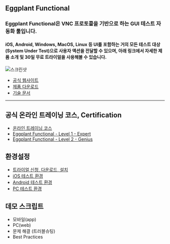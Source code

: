 ## Eggplant Functional
### Eggplant Functional은 VNC 프로토콜을 기반으로 하는 GUI 테스트 자동화 툴입니다.
#### iOS, Android, Windows, MacOS, Linux 등 UI를 포함하는 거의 모든 테스트 대상(System Under Test)으로 사용자 액션을 전달할 수 있으며, 아래 링크에서 자세한 제품 소개 및 30일 무료 트라이얼을 사용해볼 수 있습니다.

![스크린샷](https://user-images.githubusercontent.com/42508143/54476640-02e3c100-4843-11e9-9bc9-049b0edfb730.png)
* [공식 웹사이트](https://eggplant.io/)
* [제품 다운로드](https://eggplant.io/downloads)
* [기술 문서](http://docs.testplant.com/eggplant-documentation-home.htm)
------

## 공식 온라인 트레이닝 코스, Certification
* [온라인 트레이닝 코스](https://eggplant.io/training-and-certifications)
* [Eggplant Functional - Level 1 - Expert](https://eggplant.io/eggplant-functional-level-1)
* [Eggplant Functional - Level 2 - Genius](https://eggplant.io/eggplant-functional-level-2-genius)

## 환경설정
* [트라이얼 신청, 다운로드, 설치](https://github.com/Kimrock/Eggplant-Functional/tree/master/Setup#%ED%8A%B8%EB%9D%BC%EC%9D%B4%EC%96%BC-%EC%8B%A0%EC%B2%AD-%EB%8B%A4%EC%9A%B4%EB%A1%9C%EB%93%9C-%EC%84%A4%EC%B9%98)
* [iOS 테스트 환경](https://github.com/Kimrock/Eggplant-Functional/tree/master/Setup#ios-%ED%85%8C%EC%8A%A4%ED%8A%B8-%ED%99%98%EA%B2%BD)
* [Android 테스트 환경](https://github.com/Kimrock/Eggplant-Functional/tree/master/Setup#android-%ED%85%8C%EC%8A%A4%ED%8A%B8-%ED%99%98%EA%B2%BD)
* [PC 테스트 환경](https://github.com/Kimrock/Eggplant-Functional/tree/master/Setup#pc-%ED%85%8C%EC%8A%A4%ED%8A%B8-%ED%99%98%EA%B2%BD)

## 데모 스크립트
* 모바일(app)
* PC(web)
* 문제 해결 (트러블슈팅)
* Best Practices

